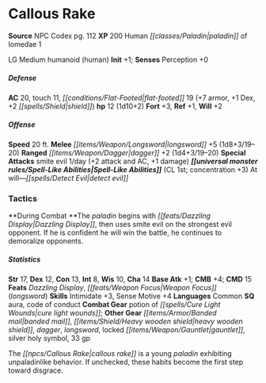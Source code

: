 ﻿---
cssclass: [monsters]
title1: Callous Rake
title2: Callous Rake
CR: 1/2
sources:
- name: NPC Codex
  page: 112
  link: http://paizo.com/products/btpy8v3a?Pathfinder-Roleplaying-Game-NPC-Codex
XP: 200
race: Human
classes:
- paladin of Iomedae 1
alignment: LG
size: Medium
type: humanoid
subtypes:
- human
initiative:
  bonus: 1
AC:
  AC: 20
  touch: 11
  flat_footed: 19
  components:
    armor: 7
    dex: 1
    shield: 2
HP:
  HP: 12
  long: 1d10+2
saves:
  fort: 3
  ref: 1
  will: 2
speeds:
  base: 20
attacks:
  melee:
  - - text: longsword +5 (1d8+3/19-20)
      entries:
      - - damage: 1d8+3
          crit_range: 19-20
      attack: longsword
      bonus:
      - 5
  ranged:
  - - text: dagger +2 (1d4+3/19-20)
      entries:
      - - damage: 1d4+3
          crit_range: 19-20
      attack: dagger
      bonus:
      - 2
  special:
  - smite evil 1/day (+2 attack and AC, +1 damage)
spell_like_abilities:
  entries:
  - name: detect evil
    source: default
    freq: At will
  sources:
  - name: default
    CL: 1
    concentration: 3
tactics:
  During Combat: The paladin begins with Dazzling Display, then uses smite evil on
    the strongest evil opponent. If he is confident he will win the battle, he continues
    to demoralize opponents.
ability_scores:
  STR: 17
  DEX: 12
  CON: 13
  INT: 8
  WIS: 10
  CHA: 14
BAB: 1
CMB: 4
CMD: 15
feats:
- name: Dazzling Display
- name: Weapon Focus (longsword)
skills:
  Intimidate: 3
  Sense Motive: 4
  Perception: 0
languages:
- Common
special_qualities:
- aura
- code of conduct
gear:
  combat:
  - potion of cure light wounds
  other:
  - banded mail
  - heavy wooden shield
  - dagger
  - longsword
  - locked gauntlet
  - silver holy symbol
  - 33 gp
desc_long: The callous rake is a young paladin exhibiting unpaladinlike behavior.
  If unchecked, these habits become the first step toward disgrace.

---

# Callous Rake

**Source** NPC Codex pg. 112
**XP** 200
Human _[[classes/Paladin|paladin]]_ of Iomedae 1

LG Medium humanoid (human)
**Init** +1; **Senses** Perception +0

##### Defense

**AC** 20, touch 11, _[[conditions/Flat-Footed|flat-footed]]_ 19 (+7 armor, +1 Dex, +2 _[[spells/Shield|shield]]_)
**hp** 12 (1d10+2)
**Fort** +3, **Ref** +1, **Will** +2

##### Offense
**Speed** 20 ft.
**Melee** _[[items/Weapon/Longsword|longsword]]_ +5 (1d8+3/19–20)
**Ranged** _[[items/Weapon/Dagger|dagger]]_ +2 (1d4+3/19–20)
**Special Attacks** smite evil 1/day (+2 attack and AC, +1 damage)
**_[[universal monster rules/Spell-Like Abilities|Spell-Like Abilities]]_** (CL 1st; concentration +3)
At will—_[[spells/Detect Evil|detect evil]]_

### Tactics

**During Combat **The _paladin_ begins with _[[feats/Dazzling Display|Dazzling Display]]_, then uses smite evil on the strongest evil opponent. If he is confident he will win the battle, he continues to demoralize opponents.

##### Statistics
**Str** 17, **Dex** 12, **Con** 13, **Int** 8, **Wis** 10, **Cha** 14
**Base Atk** +1; **CMB** +4; **CMD** 15
**Feats** _Dazzling Display_, _[[feats/Weapon Focus|Weapon Focus]]_ (_longsword_)
**Skills** Intimidate +3, Sense Motive +4
**Languages** Common
**SQ** aura, code of conduct
**Combat Gear** potion of _[[spells/Cure Light Wounds|cure light wounds]]_; **Other Gear** _[[items/Armor/Banded mail|banded mail]]_, _[[items/Shield/Heavy wooden shield|heavy wooden shield]]_, _dagger_, _longsword_, locked _[[items/Weapon/Gauntlet|gauntlet]]_, silver holy symbol, 33 gp

The _[[npcs/Callous Rake|callous rake]]_ is a young _paladin_ exhibiting unpaladinlike behavior. If unchecked, these habits become the first step toward disgrace.